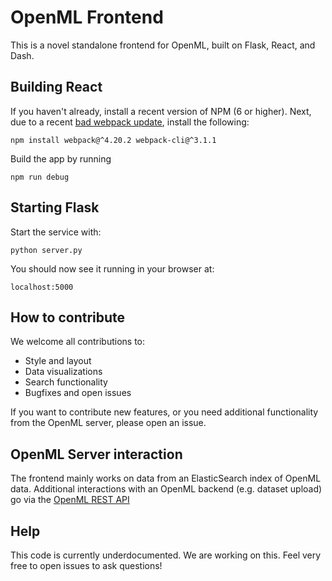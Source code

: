 # OpenML Frontend
This is a novel standalone frontend for OpenML, built on Flask, React, and Dash.

## Building React
If you haven't already, install a recent version of NPM (6 or higher). Next, due to a recent [bad webpack update](https://github.com/plotly/dash-component-boilerplate/issues/12), install the following:

`npm install webpack@^4.20.2 webpack-cli@^3.1.1`

Build the app by running

`npm run debug`

## Starting Flask
Start the service with:

`python server.py`

You should now see it running in your browser at:

`localhost:5000`

## How to contribute
We welcome all contributions to:
* Style and layout
* Data visualizations
* Search functionality
* Bugfixes and open issues

If you want to contribute new features, or you need additional functionality from the OpenML server, please open an issue.

## OpenML Server interaction
The frontend mainly works on data from an ElasticSearch index of OpenML data.
Additional interactions with an OpenML backend (e.g. dataset upload) go via the [OpenML REST API](https://www.openml.org/api_docs)

## Help
This code is currently underdocumented. We are working on this. Feel very free to open issues to ask questions!
